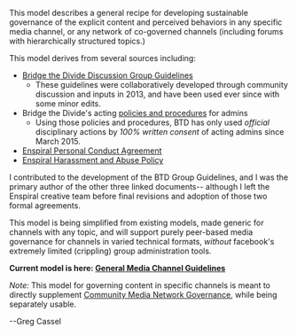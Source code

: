 This model describes a general recipe for developing sustainable governance of the explicit content and perceived behaviors in any specific media channel, or any network of co-governed channels (including forums with hierarchically structured topics.)

This model derives from several sources including:
* [Bridge the Divide Discussion Group Guidelines](https://www.facebook.com/notes/bridge-the-divide-discussion-group/official-bridge-the-divide-discussion-group-guidelines/763789280313297/)
    * These guidelines were collaboratively developed through community discussion and inputs in 2013, and have been used ever since with some minor edits.
* Bridge the Divide's acting [policies and procedures](https://www.facebook.com/notes/bridge-the-divide-discussion-group/draft-bridge-the-divide-btd-policy-and-procedures-for-admins/1092789530746602/) for admins
  *   Using those policies and procedures, BTD has only used *official* disciplinary actions by *100% written consent* of acting admins since March 2015. 
* [Enspiral Personal Conduct Agreement](https://github.com/enspiral/handbook/blob/master/agreements/personal_conduct.md)
* [Enspiral Harassment and Abuse Policy](https://github.com/enspiral/handbook/blob/master/agreements/harassment_and_abuse.md)
  
I contributed to the development of the BTD Group Guidelines, and I was the primary author of the other three linked documents-- although I left the Enspiral creative team before final revisions and adoption of those two formal agreements.

This model is being simplified from existing models, made generic for channels with any topic, and will support purely peer-based media governance for channels in varied technical formats, *without* facebook's extremely limited (crippling) group administration tools. 

**Current model is here:  [General Media Channel Guidelines](https://docs.google.com/document/d/1w9OkvXv7A89bySQT9e8iFWWp1TIkhUCUpTI6PwRpX20/edit?usp=sharing)**

*Note:*  This model for governing content in specific channels is meant to directly supplement [Community Media Network Governance](https://github.com/gcassel/Models/blob/master/community-media-network-governance.md), while being separately usable.

--Greg Cassel
